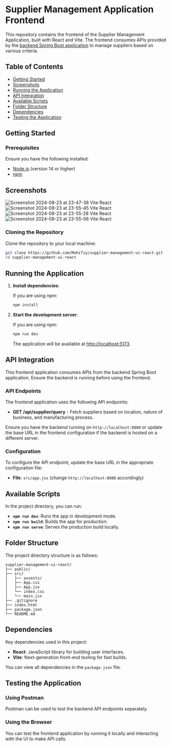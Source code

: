 # Supplier Management Application Frontend

This repository contains the frontend of the Supplier Management Application, built with React and Vite. The frontend consumes APIs provided by the [backend Spring Boot application](https://github.com/MahiTzy/makersharks-supplier-api-springboot) to manage suppliers based on various criteria.

## Table of Contents

- [Getting Started](#getting-started)
- [Screenshots](#screenshots)
- [Running the Application](#running-the-application)
- [API Integration](#api-integration)
- [Available Scripts](#available-scripts)
- [Folder Structure](#folder-structure)
- [Dependencies](#dependencies)
- [Testing the Application](#testing-the-application)

## Getting Started

### Prerequisites

Ensure you have the following installed:

- [Node.js](https://nodejs.org/) (version 14 or higher)
- [npm](https://www.npmjs.com/)

## Screenshots

![Screenshot 2024-08-23 at 23-47-38 Vite React](https://github.com/user-attachments/assets/d0d2fdd3-1ff0-4ef3-bd17-a8fcb13a8577)
![Screenshot 2024-08-23 at 23-55-45 Vite React](https://github.com/user-attachments/assets/0d2a2a58-f877-4c23-afe1-2175280c2230)
![Screenshot 2024-08-23 at 23-55-28 Vite React](https://github.com/user-attachments/assets/cecb2b88-6ef2-474f-b48e-78575e979710)
![Screenshot 2024-08-23 at 23-55-06 Vite React](https://github.com/user-attachments/assets/bc81cd8b-f6fd-4f90-b3a7-a23e48c1f7ea)


### Cloning the Repository

Clone the repository to your local machine:

```bash
git clone https://github.com/MahiTzy/supplier-management-ui-react.git
cd supplier-management-ui-react
```

## Running the Application

1. **Install dependencies**:

   If you are using npm:

   ```bash
   npm install
   ```

2. **Start the development server**:

   If you are using npm:

   ```bash
   npm run dev
   ```

   The application will be available at [http://localhost:5173](http://localhost:5173).

## API Integration

This frontend application consumes APIs from the backend Spring Boot application. Ensure the backend is running before using the frontend.

### API Endpoints

The frontend application uses the following API endpoints:

- **GET /api/supplier/query** - Fetch suppliers based on location, nature of business, and manufacturing process.

Ensure you have the backend running on `http://localhost:8080` or update the base URL in the frontend configuration if the backend is hosted on a different server.

### Configuration

To configure the API endpoint, update the base URL in the appropriate configuration file:

- **File**: `src/app.jsx` (change `http://localhost:8080` accordingly)

## Available Scripts

In the project directory, you can run:

- **`npm run dev`**: Runs the app in development mode.
- **`npm run build`**: Builds the app for production.
- **`npm run serve`**: Serves the production build locally.

## Folder Structure

The project directory structure is as follows:

```
supplier-management-ui-react/
├── public/
├── src/
│   ├── assests/
│   ├── App.css
│   ├── App.jsx
│   └── index.css
│   └── main.jsx
├── .gitignore
├── index.html
├── package.json
└── README.md
```

## Dependencies

Key dependencies used in this project:

- **React**: JavaScript library for building user interfaces.
- **Vite**: Next-generation front-end tooling for fast builds.

You can view all dependencies in the `package.json` file.

## Testing the Application

### Using Postman

Postman can be used to test the backend API endpoints separately.

### Using the Browser

You can test the frontend application by running it locally and interacting with the UI to make API calls.

